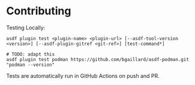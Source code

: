 # Contributing

Testing Locally:

```shell
asdf plugin test <plugin-name> <plugin-url> [--asdf-tool-version <version>] [--asdf-plugin-gitref <git-ref>] [test-command*]

# TODO: adapt this
asdf plugin test podman https://github.com/bgaillard/asdf-podman.git "podman --version"
```

Tests are automatically run in GitHub Actions on push and PR.
